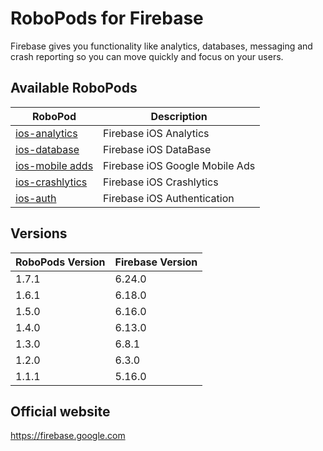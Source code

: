 # RoboPods for Firebase

Firebase gives you functionality like analytics, databases, messaging and crash reporting so you can move quickly and focus on your users.

## Available RoboPods

| RoboPod                                  | Description                         |
|------------------------------------------|-------------------------------------|
| [ios-analytics](ios-analytics/)          | Firebase iOS Analytics              |
| [ios-database](ios-database/)            | Firebase iOS DataBase               |
| [ios-mobile adds](ios-google-mobile-ads/)| Firebase iOS Google Mobile Ads      |
| [ios-crashlytics](ios-crashlytics/)      | Firebase iOS Crashlytics            |
| [ios-auth](ios-auth/)                    | Firebase iOS Authentication         |

## Versions

| RoboPods Version  | Firebase Version    |
|-------------------|---------------------|
| 1.7.1             | 6.24.0              |
| 1.6.1             | 6.18.0              |
| 1.5.0             | 6.16.0              |
| 1.4.0             | 6.13.0              |
| 1.3.0             | 6.8.1               |
| 1.2.0             | 6.3.0               |
| 1.1.1             | 5.16.0              |

## Official website

https://firebase.google.com

